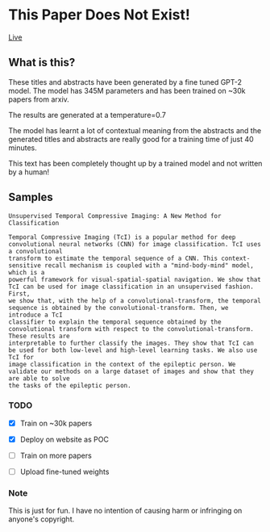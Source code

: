 # This Paper Does Not Exist!

[Live](https://thispaperdoesnotexist.netlify.com)

## What is this?

These titles and abstracts have been generated by a fine tuned GPT-2 model.
The model has 345M parameters and has been trained on ~30k papers from arxiv.

The results are generated at a temperature=0.7

The model has learnt a lot of contextual meaning from the abstracts and the 
generated titles and abstracts are really good for a training time of just 40 minutes.

This text has been completely thought up by a trained model and not written by a human!

## Samples 

```
Unsupervised Temporal Compressive Imaging: A New Method for Classification

Temporal Compressive Imaging (TcI) is a popular method for deep convolutional neural networks (CNN) for image classification. TcI uses a convolutional
transform to estimate the temporal sequence of a CNN. This context-sensitive recall mechanism is coupled with a "mind-body-mind" model, which is a
powerful framework for visual-spatial-spatial navigation. We show that TcI can be used for image classification in an unsupervised fashion. First,
we show that, with the help of a convolutional-transform, the temporal sequence is obtained by the convolutional-transform. Then, we introduce a TcI
classifier to explain the temporal sequence obtained by the convolutional transform with respect to the convolutional-transform. These results are
interpretable to further classify the images. They show that TcI can be used for both low-level and high-level learning tasks. We also use TcI for
image classification in the context of the epileptic person. We validate our methods on a large dataset of images and show that they are able to solve
the tasks of the epileptic person.
```



### TODO
- [x] Train on ~30k papers
- [x] Deploy on website as POC
- [ ] Train on more papers
- [ ] Upload fine-tuned weights


### Note
This is just for fun. I have no intention of causing harm or infringing on anyone's copyright. 